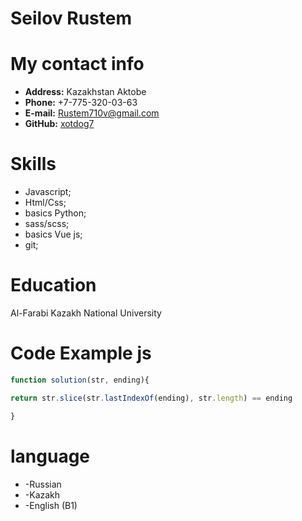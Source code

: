 # Seilov Rustem

# My contact info

* **Address:** Kazakhstan Aktobe
* **Phone:** +7-775-320-03-63
* **E-mail:** [Rustem710v@gmail.com](Rustem710v@gmail.com)
* **GitHub:** [xotdog7](https://github.com/Xotdog7)

# Skills

* Javascript;
* Html/Css;
* basics Python;
* sass/scss;
* basics Vue js;
* git;

# Education

Al-Farabi Kazakh National University 

# Code Example js
```js
function solution(str, ending){

return str.slice(str.lastIndexOf(ending), str.length) == ending

}
```

# language

* -Russian
* -Kazakh
* -English (B1)
